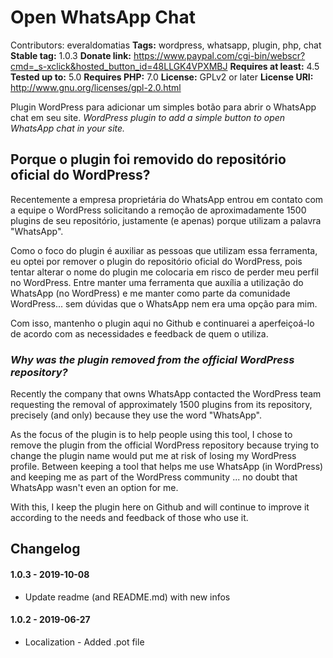 # Open WhatsApp Chat #
Contributors: everaldomatias
**Tags:** wordpress, whatsapp, plugin, php, chat
**Stable tag:** 1.0.3
**Donate link:** https://www.paypal.com/cgi-bin/webscr?cmd=_s-xclick&hosted_button_id=48LLGK4VPXMBJ
**Requires at least:** 4.5
**Tested up to:** 5.0
**Requires PHP:** 7.0
**License:** GPLv2 or later
**License URI:** http://www.gnu.org/licenses/gpl-2.0.html

Plugin WordPress para adicionar um simples botão para abrir o WhatsApp chat em seu site.
_WordPress plugin to add a simple button to open WhatsApp chat in your site._

##  Porque o plugin foi removido do repositório oficial do WordPress? ##
Recentemente a empresa proprietária do WhatsApp entrou em contato com a equipe o WordPress solicitando a remoção de aproximadamente 1500 plugins de seu repositório, justamente (e apenas) porque utilizam a palavra "WhatsApp".

Como o foco do plugin é auxiliar as pessoas que utilizam essa ferramenta, eu optei por remover o plugin do repositório oficial do WordPress, pois tentar alterar o nome do plugin me colocaria em risco de perder meu perfil no WordPress. Entre manter uma ferramenta que auxília a utilização do WhatsApp (no WordPress) e me manter como parte da comunidade WordPress... sem dúvidas que o WhatsApp nem era uma opção para mim.

Com isso, mantenho o plugin aqui no Github e continuarei a aperfeiçoá-lo de acordo com as necessidades e feedback de quem o utiliza.

### _Why was the plugin removed from the official WordPress repository?_ ###
Recently the company that owns WhatsApp contacted the WordPress team requesting the removal of approximately 1500 plugins from its repository, precisely (and only) because they use the word "WhatsApp".

As the focus of the plugin is to help people using this tool, I chose to remove the plugin from the official WordPress repository because trying to change the plugin name would put me at risk of losing my WordPress profile. Between keeping a tool that helps me use WhatsApp (in WordPress) and keeping me as part of the WordPress community ... no doubt that WhatsApp wasn't even an option for me.

With this, I keep the plugin here on Github and will continue to improve it according to the needs and feedback of those who use it.

## Changelog ##
#### 1.0.3 - 2019-10-08 ####
- Update readme (and README.md) with new infos 

#### 1.0.2 - 2019-06-27 ####
- Localization - Added .pot file